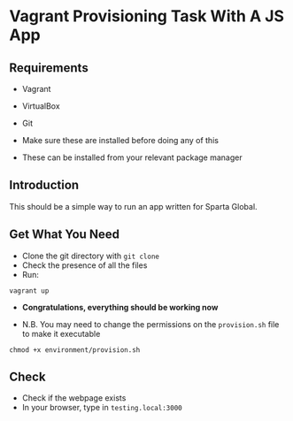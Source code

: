 # Vagrant Provisioning Task With A JS App

## Requirements
* Vagrant
* VirtualBox
* Git

* Make sure these are installed before doing any of this
* These can be installed from your relevant package manager

## Introduction

This should be a simple way to run an app written for Sparta Global.

## Get What You Need

* Clone the git directory with `git clone`
* Check the presence of all the files
* Run:
```
vagrant up
```

* **Congratulations, everything should be working now**


* N.B. You may need to change the permissions on the `provision.sh` file to make it executable
```
chmod +x environment/provision.sh
```

## Check

* Check if the webpage exists
* In your browser, type in `testing.local:3000`

